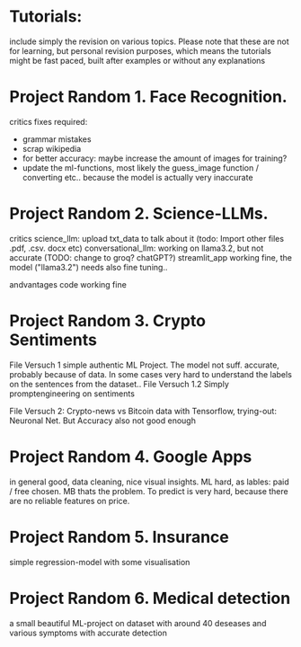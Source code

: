 # Tutorials:
include simply the revision on various topics. Please note that these are not for learning, but personal revision purposes, which means the tutorials might be fast paced, built after examples or without any explanations

# Project Random 1. Face Recognition.
critics
  fixes required:
- grammar mistakes
- scrap wikipedia
- for better accuracy: maybe increase the amount of images for training?
- update the ml-functions, most likely the guess_image function / converting etc.. because the model is actually very inaccurate

# Project Random 2. Science-LLMs.
critics
science_llm: upload txt_data to talk about it (todo: Import other files .pdf, .csv. docx etc)
conversational_llm: working on llama3.2, but not accurate (TODO: change to groq? chatGPT?)
streamlit_app working fine, the model ("llama3.2") needs also fine tuning..

andvantages
code working fine

# Project Random 3. Crypto Sentiments
File Versuch 1 simple authentic ML Project. The model not suff. accurate, probably because of data. 
In some cases very hard to understand the labels on the sentences from the dataset..
File Versuch 1.2 Simply promptengineering on sentiments

File Versuch 2: Crypto-news vs Bitcoin data with Tensorflow, trying-out: Neuronal Net. But Accuracy also not good enough

# Project Random 4. Google Apps
in general good, data cleaning, nice visual insights.
ML hard, as lables: paid / free chosen. MB thats the problem. To predict is very hard, because there are no reliable features on price.

# Project Random 5. Insurance
simple regression-model with some visualisation

# Project Random 6. Medical detection
a small beautiful ML-project on dataset with around 40 deseases and various symptoms with accurate detection